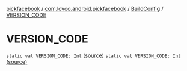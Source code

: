[pickfacebook](../../index.md) / [com.lovoo.android.pickfacebook](../index.md) / [BuildConfig](index.md) / [VERSION_CODE](./-v-e-r-s-i-o-n_-c-o-d-e.md)

# VERSION_CODE

`static val VERSION_CODE: `[`Int`](https://kotlinlang.org/api/latest/jvm/stdlib/kotlin/-int/index.html) [(source)](https://github.com/lovoo/android-pickpic/blob/master/pickfacebook/pickfacebook/build/generated/source/buildConfig/debug/com/lovoo/android/pickfacebook/BuildConfig.java#L16)
`static val VERSION_CODE: `[`Int`](https://kotlinlang.org/api/latest/jvm/stdlib/kotlin/-int/index.html) [(source)](https://github.com/lovoo/android-pickpic/blob/master/pickfacebook/pickfacebook/build/generated/source/buildConfig/debug/com/lovoo/android/pickfacebook/BuildConfig.java#L16)